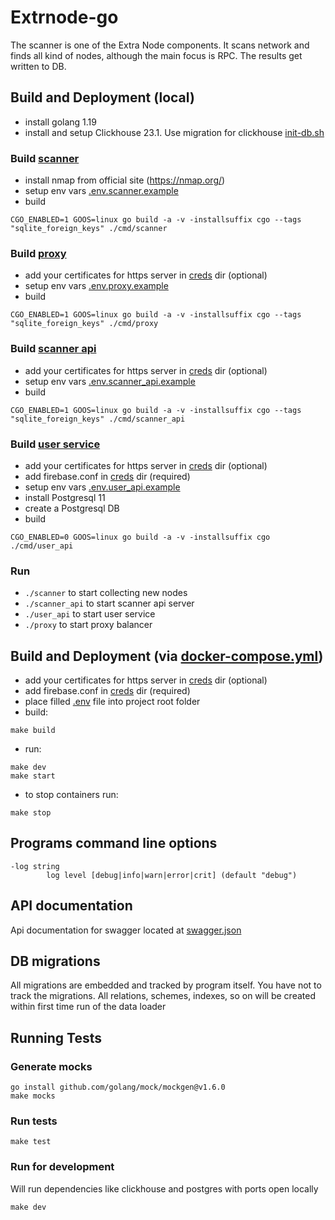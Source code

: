 # Extrnode-go
The scanner is one of the Extra Node components.
It scans network and finds all kind of nodes, although the main focus is RPC.
The results get written to DB.

## Build and Deployment (local)
- install golang 1.19
- install and setup Clickhouse 23.1. Use migration for clickhouse [init-db.sh](build/clickhouse/init-db.sh)

### Build [scanner](cmd/scanner)
- install nmap from official site (https://nmap.org/)
- setup env vars [.env.scanner.example](.env.scanner.example)
- build
```
CGO_ENABLED=1 GOOS=linux go build -a -v -installsuffix cgo --tags "sqlite_foreign_keys" ./cmd/scanner
```

### Build [proxy](cmd/proxy)
- add your certificates for https server in [creds](creds) dir (optional)
- setup env vars [.env.proxy.example](.env.proxy.example)
- build
```
CGO_ENABLED=1 GOOS=linux go build -a -v -installsuffix cgo --tags "sqlite_foreign_keys" ./cmd/proxy
```

### Build [scanner api](cmd/scanner_api)
- add your certificates for https server in [creds](creds) dir (optional)
- setup env vars [.env.scanner_api.example](.env.scanner_api.example)
- build
```
CGO_ENABLED=1 GOOS=linux go build -a -v -installsuffix cgo --tags "sqlite_foreign_keys" ./cmd/scanner_api
```

### Build [user service](cmd/user_api)
- add your certificates for https server in [creds](creds) dir (optional)
- add firebase.conf in [creds](creds) dir (required)
- setup env vars [.env.user_api.example](.env.user_api.example)
- install Postgresql 11
- create a Postgresql DB
- build
```
CGO_ENABLED=0 GOOS=linux go build -a -v -installsuffix cgo ./cmd/user_api
```

### Run
- `./scanner` to start collecting new nodes
- `./scanner_api` to start scanner api server
- `./user_api` to start user service
- `./proxy` to start proxy balancer

## Build and Deployment (via [docker-compose.yml](docker-compose.yml))
- add your certificates for https server in [creds](creds) dir (optional)
- add firebase.conf in [creds](creds) dir (required)
- place filled [.env](.env.example) file into project root folder
- build:
```
make build
```
- run:
```
make dev
make start
```
- to stop containers run:
```
make stop
```

## Programs command line options
```
-log string
        log level [debug|info|warn|error|crit] (default "debug")
```

## API documentation
Api documentation for swagger located at [swagger.json](swagger/swagger.json)

## DB migrations
All migrations are embedded and tracked by program itself. You have not to track the migrations. All relations, schemes, indexes, so on will be
created within first time run of the data loader

## Running Tests
### Generate mocks
    go install github.com/golang/mock/mockgen@v1.6.0
    make mocks
### Run tests
    make test
### Run for development
Will run dependencies like clickhouse and postgres with ports open locally

    make dev